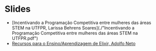 # Slides

- [Incentivando a Programação Competitiva entre mulheres das áreas STEM na UTFPR, Larissa Behrens Soares](./"Incentivando a Programação Competitiva entre mulheres das áreas STEM na UTFPR.pdf")
- [Recursos para o Ensino/Aprendizagem de Elixir, Adolfo Neto](./elixir-learning-resources.pdf)
